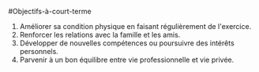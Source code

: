 #Objectifs-à-court-terme
1. Améliorer sa condition physique en faisant régulièrement de l'exercice.  
2. Renforcer les relations avec la famille et les amis.  
3. Développer de nouvelles compétences ou poursuivre des intérêts personnels.  
4. Parvenir à un bon équilibre entre vie professionnelle et vie privée.  
